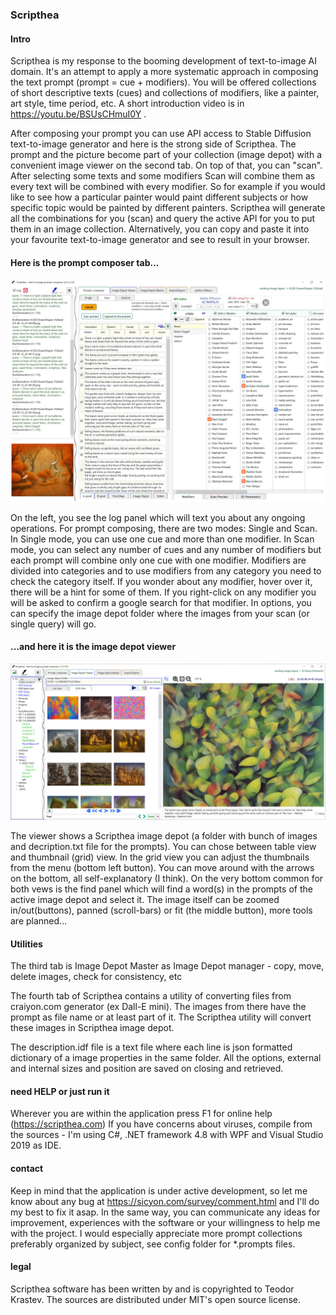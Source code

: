 ### Scripthea

#### Intro

Scripthea is my response to the booming development of text-to-image AI domain. It's an attempt to apply a more systematic approach in composing the text prompt (prompt = cue + modifiers). You will be offered collections of short descriptive texts (cues) and collections of modifiers, like a painter, art style, time period, etc. A short introduction video is in https://youtu.be/BSUsCHmuI0Y .

After composing your prompt you can use API access to Stable Diffusion text-to-image generator and here is the strong side of Scripthea. The prompt and the picture become part of your collection (image depot) with a convenient image viewer on the second tab. On top of that, you can "scan". After selecting some texts and some modifiers Scan will combine them as every text will be combined with every modifier. So for example if you would like to see how a particular painter would paint different subjects or how specific topic would be painted by different painters. Scripthea will generate all the combinations for you (scan) and query the active API for you to put them in an image collection.
Alternatively, you can copy and paste it into your favourite text-to-image generator and see to result in your browser. 

#### Here is the prompt composer tab...
![Scripthea-1.png](/docs/Scripthea-1.jpg)

On the left, you see the log panel which will text you about any ongoing operations. For prompt composing, there are two modes: Single and Scan. In Single mode, you can use one cue and more than one modifier. In Scan mode, you can select any number of cues and any number of modifiers but each prompt will combine only one cue with one modifier. Modifiers are divided into categories and to use modifiers from any category you need to check the category itself. If you wonder about any modifier, hover over it, there will be a hint for some of them. If you right-click on any modifier you will be asked to confirm a google search for that modifier. In options, you can specify the image depot folder where the images from your scan (or single query) will go.

#### ...and here it is the image depot viewer
![grid-view.png](/docs/viewer-grid.jpg)

The viewer shows a Scripthea image depot (a folder with bunch of images and decription.txt file for the prompts). You can chose between table view and thumbnail (grid) view. In the grid view you can adjust the thumbnails from the menu (bottom left button). You can move around with the arrows on the bottom, all self-explanatory (I think). On the very bottom common for both vews is the find panel which will find a word(s) in the prompts of the active image depot and select it.
The image itself can be zoomed in/out(buttons), panned (scroll-bars) or fit (the middle button), more tools are planned...

#### Utilities
The third tab is Image Depot Master as Image Depot manager - copy, move, delete images, check for consistency, etc 

The fourth tab of Scripthea contains a utility of converting files from craiyon.com generator (ex Dall-E mini). The images from there have the prompt as file name or at least part of it. The Scripthea utility will convert these images in Scripthea image depot.

The description.idf  file is a text file where each line is json formatted dictionary of a image properties in the same folder. 
All the options, external and internal sizes and position are saved on closing and retrieved. 

#### need HELP or just run it
Wherever you are within the application press F1 for online help (https://scripthea.com)
If you have concerns about viruses, compile from the sources - I'm using C#, .NET framework 4.8 with WPF and Visual Studio 2019 as IDE.

#### contact 
Keep in mind that the application is under active development, so let me know about any bug at https://sicyon.com/survey/comment.html and I'll do my best to fix it asap. In the same way, you can communicate any ideas for improvement, experiences with the software or your willingness to help me with the project. I would especially appreciate more prompt collections preferably organized by subject, see config folder for *.prompts files.

#### legal
Scripthea software has been written by and is copyrighted to Teodor Krastev. The sources are distributed under MIT's open source license. 